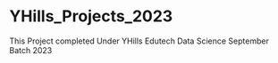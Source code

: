 # YHills_Projects_2023
This Project completed Under YHills Edutech Data Science September Batch 2023

